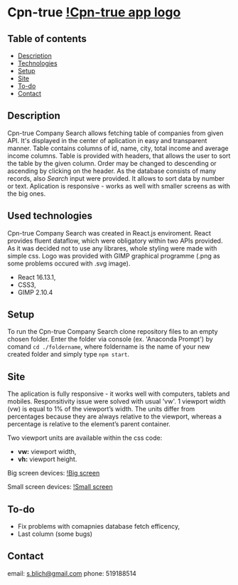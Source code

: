 # Cpn-true [!Cpn-true app logo](https://github.com/SaraBlich/Cpn-true/blob/master/public/SB.png)

## Table of contents
* [Description](#description)
* [Technologies](#used-technologies)
* [Setup](#setup)
* [Site](#site)
* [To-do](#to-do)
* [Contact](#contact)

## Description
Cpn-true Company Search allows fetching table of companies from given API. It's displayed in the center of aplication in easy and transparent manner. Table contains columns of id, name, city, total income and average income columns. Table is provided with headers, that allows the user to sort the table by the given column. Order may be changed to descending or ascending by clicking on the header. As the database consists of many records, also <i>Search</i> input were provided. It allows to sort data by number or text. Aplication is responsive - works as well with smaller screens as with the big ones.

## Used technologies
Cpn-true Company Search was created in React.js enviroment. React provides fluent dataflow, which were obligatory within two APIs provided. As it was decided not to use any librares, whole styling were made with simple css. Logo was provided with GIMP graphical programme (.png as some problems occured with .svg image).

- React 16.13.1,
- CSS3,
- GIMP 2.10.4

## Setup

To run the Cpn-true Company Search clone repository files to an empty chosen folder. Enter the folder via console (ex. 'Anaconda Prompt') by comand `cd ./foldername`, where foldername is the name of your new created folder and simply type `npm start`. 

## Site
The aplication is fully responsive - it works well with computers, tablets and mobiles. Responsitivity issue were solved with usual 'vw'. 1 viewport width (vw) is equal to 1% of the viewport’s width. The units differ from percentages because they are always relative to the viewport, whereas a percentage is relative to the element’s parent container.

Two viewport units are available within the css code:
- <b>vw:</b> viewport width,
- <b>vh:</b> viewport height.

Big screen devices:
[!Big screen](https://github.com/SaraBlich/Cpn-true/blob/master/full-size.jpg)

Small screen devices: 
[!Small screen](https://github.com/SaraBlich/Cpn-true/blob/master/mobile.jpg)


## To-do
- Fix problems with comapnies database fetch efficency,
- Last column (some bugs)

## Contact
email: s.blich@gmail.com
phone: 519188514





